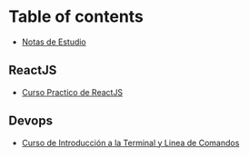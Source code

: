 # Table of contents

* [Notas de Estudio](README.md)

## ReactJS

* [Curso Practico de ReactJS](reactjs/curso-practico-de-reactjs.md)

## Devops

* [Curso de Introducción a la Terminal y Linea de Comandos](devops/curso-de-introduccion-a-la-terminal-y-linea-de-comandos.md)

